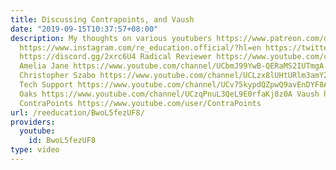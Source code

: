 ```yaml
---
title: Discussing Contrapoints, and Vaush
date: "2019-09-15T10:37:57+08:00"
description: My thoughts on various youtubers https://www.patreon.com/deadheadanimation
  https://www.instagram.com/re_education.official/?hl=en https://twitter.com/professordarwin
  https://discord.gg/2xrc6U4 Radical Reviewer https://www.youtube.com/channel/UC_V9wKk1Dd2rpZ4fxj7pKXA
  Amelia Jane https://www.youtube.com/channel/UCbmJ99YwB-QERaMS2IUTmgA Ron https://www.youtube.com/channel/UCX7gQJZG4T8j6eFruOdF_Zw
  Christopher Szabo https://www.youtube.com/channel/UCLzx8lUHtURlm3amY2Xivng Leftist
  Tech Support https://www.youtube.com/channel/UCv75kypdQZpwQ9avEnDYF8A Visionary
  Oaks https://www.youtube.com/channel/UCzqPnuL3QeL9E0rfaKj8z0A Vaush https://www.youtube.com/channel/UC1E-JS8L0j1Ei70D9VEFrPQ
  ContraPoints https://www.youtube.com/user/ContraPoints
url: /reeducation/BwoL5fezUF8/
providers:
  youtube:
    id: BwoL5fezUF8
type: video
---
```

